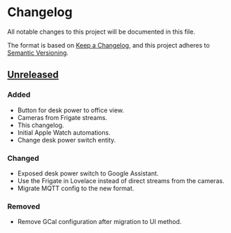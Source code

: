 # Changelog

All notable changes to this project will be documented in this file.

The format is based on [Keep a Changelog](https://keepachangelog.com/en/1.0.0/),
and this project adheres to [Semantic Versioning](https://semver.org/spec/v2.0.0.html).

## [Unreleased]

### Added

- Button for desk power to office view.
- Cameras from Frigate streams.
- This changelog.
- Initial Apple Watch automations.
- Change desk power switch entity.

### Changed

- Exposed desk power switch to Google Assistant.
- Use the Frigate in Lovelace instead of direct streams from the cameras.
- Migrate MQTT config to the new format.

### Removed

- Remove GCal configuration after migration to UI method.

[Unreleased]: https://github.com/a7d-corp/homeassistant/tree/main
